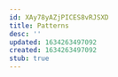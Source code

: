 ```yaml
---
id: XAy78yAZjPICES8vRJSXD
title: Patterns
desc: ''
updated: 1634263497092
created: 1634263497092
stub: true
---
```


